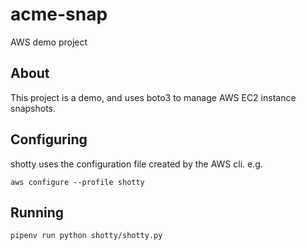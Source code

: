 # acme-snap
AWS demo project

## About

This project is a demo, and uses boto3 to manage AWS EC2 instance snapshots.

## Configuring

shotty uses the configuration file created by the AWS cli. e.g.

`aws configure --profile shotty`

## Running 

`pipenv run python shotty/shotty.py`

